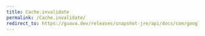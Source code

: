 ```yaml
---
title: Cache.invalidate
permalink: /Cache.invalidate/
redirect_to: https://guava.dev/releases/snapshot-jre/api/docs/com/google/common/cache/Cache.html#invalidate-java.lang.Object-
---
```

